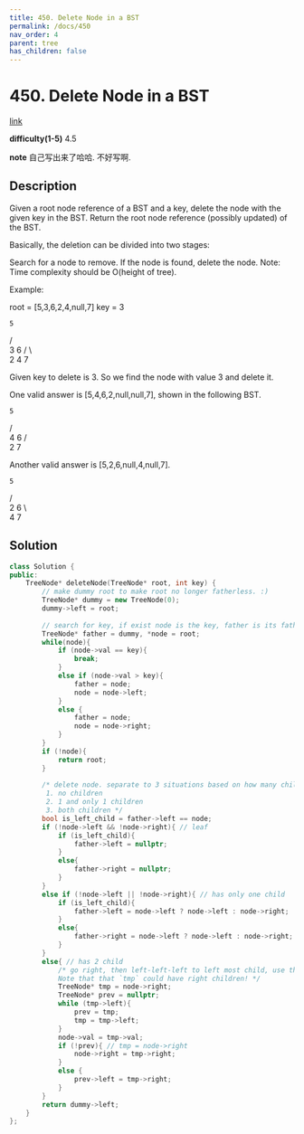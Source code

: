 ```yaml
---
title: 450. Delete Node in a BST
permalink: /docs/450
nav_order: 4
parent: tree
has_children: false
---
```

# 450. Delete Node in a BST
[link](https://leetcode.com/problems/delete-node-in-a-bst/)

**difficulty(1-5)**
4.5

**note**
自己写出来了哈哈. 不好写啊.

## Description
Given a root node reference of a BST and a key, delete the node with the given key in the BST. Return the root node reference (possibly updated) of the BST.

Basically, the deletion can be divided into two stages:

Search for a node to remove.
If the node is found, delete the node.
Note: Time complexity should be O(height of tree).

Example:

root = [5,3,6,2,4,null,7]
key = 3

    5
   / \
  3   6
 / \   \
2   4   7

Given key to delete is 3. So we find the node with value 3 and delete it.

One valid answer is [5,4,6,2,null,null,7], shown in the following BST.

    5
   / \
  4   6
 /     \
2       7

Another valid answer is [5,2,6,null,4,null,7].

    5
   / \
  2   6
   \   \
    4   7

## Solution
```c++
class Solution {
public:
    TreeNode* deleteNode(TreeNode* root, int key) {
        // make dummy root to make root no longer fatherless. :) 
        TreeNode* dummy = new TreeNode(0);
        dummy->left = root;
        
        // search for key, if exist node is the key, father is its father.
        TreeNode* father = dummy, *node = root;
        while(node){
            if (node->val == key){
                break;
            }
            else if (node->val > key){
                father = node;
                node = node->left;
            }
            else {
                father = node;
                node = node->right;
            }
        }
        if (!node){
            return root;
        }
        
        /* delete node. separate to 3 situations based on how many children node has:
         1. no children
         2. 1 and only 1 children
         3. both children */
        bool is_left_child = father->left == node;
        if (!node->left && !node->right){ // leaf
            if (is_left_child){
                father->left = nullptr;
            }
            else{
                father->right = nullptr;
            }
        }
        else if (!node->left || !node->right){ // has only one child
            if (is_left_child){
                father->left = node->left ? node->left : node->right;
            }
            else{
                father->right = node->left ? node->left : node->right;
            }
        }
        else{ // has 2 child
            /* go right, then left-left-left to left most child, use that `tmp` to replace node.
            Note that that `tmp` could have right children! */
            TreeNode* tmp = node->right;
            TreeNode* prev = nullptr;
            while (tmp->left){
                prev = tmp;
                tmp = tmp->left;
            }
            node->val = tmp->val;
            if (!prev){ // tmp = node->right
                node->right = tmp->right;
            }
            else {
                prev->left = tmp->right;
            }
        }
        return dummy->left;
    }
};
```